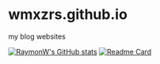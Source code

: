 # wmxzrs.github.io
my blog websites


[![RaymonW's GitHub stats](https://github-readme-stats.vercel.app/api?username=wmxzrs)](https://github.com/wmxzrs/)
[![Readme Card](https://github-readme-stats.vercel.app/api/pin/?username=wmxzrs&repo=github-readme-stats)](https://github.com/wmxzrs/wmxzrs.github.io)

